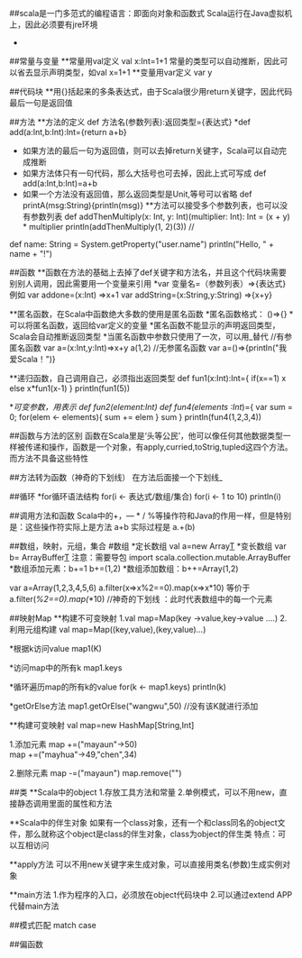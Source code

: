 ##scala是一门多范式的编程语言：即面向对象和函数式
Scala运行在Java虚拟机上，因此必须要有jre环境

-
##常量与变量
**常量用val定义 val x:Int=1+1
  常量的类型可以自动推断，因此可以省去显示声明类型，如val x=1+1
**变量用var定义 var y

##代码块
**用{}括起来的多条表达式，由于Scala很少用return关键字，因此代码最后一句是返回值

##方法
**方法的定义 def 方法名(参数列表):返回类型={表达式}
   *def add(a:Int,b:Int):Int={return a+b}
  - 如果方法的最后一句为返回值，则可以去掉return关键字，Scala可以自动完成推断
  - 如果方法体只有一句代码，那么大括号也可去掉，因此上式可写成
   def add(a:Int,b:Int)=a+b
  - 如果一个方法没有返回值，那么返回类型是Unit,等号可以省略
   def printA(msg:String){println(msg)}
 **方法可以接受多个参数列表，也可以没有参数列表
   def addThenMultiply(x: Int, y: Int)(multiplier: Int): Int = (x + y) * multiplier
   println(addThenMultiply(1, 2)(3)) // 
   
   def name: String = System.getProperty("user.name")
   println("Hello, " + name + "!")

##函数
**函数在方法的基础上去掉了def关键字和方法名，并且这个代码块需要别别人调用，因此需要用一个变量来引用
  *var 变量名=（参数列表）=>{表达式}
  例如 var addone=(x:Int) =>x+1
  var addString=(x:String,y:String) =>{x+y}
  
**匿名函数，在Scala中函数绝大多数的使用是匿名函数
 *匿名函数格式： ()=>{}
  *可以将匿名函数，返回给var定义的变量
  *匿名函数不能显示的声明返回类型，Scala会自动推断返回类型
  *当匿名函数中参数只使用了一次，可以用_替代
    //有参匿名函数
       var a=(x:Int,y:Int)=>x+y
       a(1,2)
    //无参匿名函数
       var a=()=>{println("我爱Scala！")}

**递归函数，自己调用自己，必须指出返回类型
  def fun1(x:Int):Int={
  if(x==1)
    x
  else
  x*fun1(x-1)
  }
  println(fun1(5))
  
**可变参数，用*表示  def fun2(element:Int*)
 def fun4(elements :Int*)={
   var sum = 0;
   for(elem <- elements){
      sum += elem
   }
   sum
 }
 println(fun4(1,2,3,4))
 
##函数与方法的区别
函数在Scala里是‘头等公民’，他可以像任何其他数据类型一样被传递和操作，函数是一个对象，有apply,curried,toStrig,tupled这四个方法。
而方法不具备这些特性

##方法转为函数（神奇的下划线）
在方法后面接一个下划线_
 

##循环
*for循环语法结构
for(i <- 表达式/数组/集合)
for(i <- 1 to 10) println(i)

##调用方法和函数
Scala中的+，— * / %等操作符和Java的作用一样，但是特别是：这些操作符实际上是方法
a+b 实际过程是 a.+(b)


##数组，映射，元组，集合
#数组
*定长数组
  val a=new Array[T](n)
*变长数组
  var b= ArrayBuffer[T]() 注意：需要导包  import scala.collection.mutable.ArrayBuffer
*数组添加元素：b+=1  b+=(1,2)
*数组添加数组：b++=Array(1,2)
 
  
  var a=Array(1,2,3,4,5,6)
  a.filter(x=>x%2==0).map(x=>x*10)
等价于
  a.filter(_%2==0).map(_*10)  //神奇的下划线 ：此时代表数组中的每一个元素
  
  
##映射Map
**构建不可变映射
1.val map=Map(key ->value,key->value ....)
2.利用元组构建 val map=Map((key,value),(key,value)...)

*根据k访问value
map1(K)

*访问map中的所有k
map1.keys

*循环遍历map的所有k的value
 for(k <- map1.keys) println(k)

*getOrElse方法 
map1.getOrElse("wangwu",50)  //没有该K就进行添加
 
**构建可变映射
val map=new HashMap[String,Int]

1.添加元素
map +=("mayaun"->50)  
map +=("mayhua"->49,"chen",34)

2.删除元素
map -=("mayaun") 
map.remove("") 


##类
**Scala中的object
1.存放工具方法和常量
2.单例模式，可以不用new，直接静态调用里面的属性和方法

**Scala中的伴生对象
如果有一个class对象，还有一个和class同名的object文件，那么就称这个object是class的伴生对象，class为object的伴生类
特点：可以互相访问

**apply方法
可以不用new关键字来生成对象，可以直接用类名(参数)生成实例对象

**main方法
1.作为程序的入口，必须放在object代码块中
2.可以通过extend APP代替main方法

##模式匹配
match  case

##偏函数

 
  
  
  
